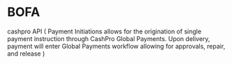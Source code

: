 # BOFA
cashpro API
( Payment Initiations allows for the origination of single payment instruction through CashPro Global Payments. Upon delivery, payment will enter Global Payments workflow allowing for approvals, repair, and release )
